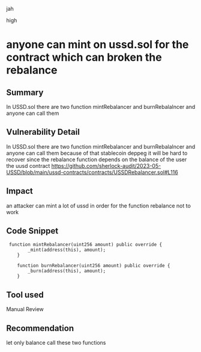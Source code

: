 jah

high

# anyone can mint on ussd.sol for the contract which can broken the rebalance

## Summary
In USSD.sol there are two function mintRebalancer and burnRebalalncer and anyone can call them 

## Vulnerability Detail
In USSD.sol there are two function mintRebalancer and burnRebalalncer and anyone can call them  because of that stablecoin deppeg it will be hard to recover since the rebalance function depends on the balance of the user   the uusd contract 
https://github.com/sherlock-audit/2023-05-USSD/blob/main/ussd-contracts/contracts/USSDRebalancer.sol#L116

## Impact
an attacker can mint a lot of ussd in order for the function rebalance not to work
## Code Snippet
```solidity
 function mintRebalancer(uint256 amount) public override {
        _mint(address(this), amount);
    }

    function burnRebalancer(uint256 amount) public override {
        _burn(address(this), amount);
    }
```
## Tool used

Manual Review

## Recommendation
let only balance call these two functions 